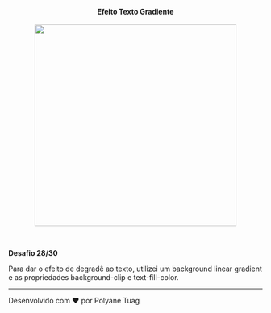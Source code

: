 <p align="center"><strong>Efeito Texto Gradiente</strong><br><br>
 <img width= '400' src="../.github/gifts/Dia29.gif">
</p><br>

 <p><strong>Desafio 28/30</strong>
 
 Para dar o efeito de degradê ao texto, utilizei um background linear gradient e as propriedades background-clip e text-fill-color.
 
 </p>

 ---
Desenvolvido com ❤ por Polyane Tuag